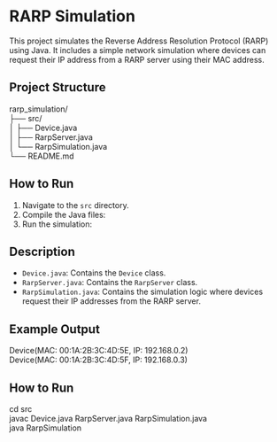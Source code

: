 # RARP Simulation

This project simulates the Reverse Address Resolution Protocol (RARP) using Java. It includes a simple network simulation where devices can request their IP address from a RARP server using their MAC address.

## Project Structure

rarp_simulation/  
├── src/  
│ ├── Device.java  
│ ├── RarpServer.java  
│ └── RarpSimulation.java  
└── README.md  



## How to Run

1. Navigate to the `src` directory.
2. Compile the Java files:
3. Run the simulation:


## Description

- `Device.java`: Contains the `Device` class.
- `RarpServer.java`: Contains the `RarpServer` class.
- `RarpSimulation.java`: Contains the simulation logic where devices request their IP addresses from the RARP server.

## Example Output

Device(MAC: 00:1A:2B:3C:4D:5E, IP: 192.168.0.2)  
Device(MAC: 00:1A:2B:3C:4D:5F, IP: 192.168.0.3)  

## How to Run

cd src  
javac Device.java RarpServer.java RarpSimulation.java  
java RarpSimulation  







